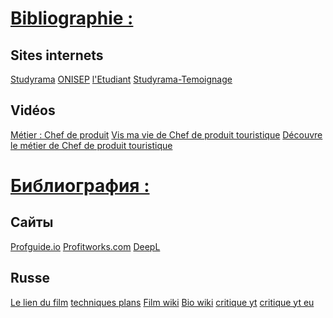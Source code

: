<h1 style="text-decoration: underline ">Bibliographie :</h1>

## Sites internets

[Studyrama](https://www.studyrama.com/formations/fiches-metiers/tourisme/chef-de-produit-voyages-1361)
[ONISEP](https://www.onisep.fr/Ressources/Univers-Metier/Metiers/chef-cheffe-de-produit-touristique)
[l'Etudiant](http://etudiant.aujourdhui.fr/etudiant/metiers/fiche-metier/chef-de-produit-touristique.html)
[Studyrama-Temoignage](https://www.studyrama-emploi.com/home_article.php?id=3333)

## Vidéos
[Métier : Chef de produit](https://www.youtube.com/watch?v=DtU8-F9I2Qs)
[Vis ma vie de Chef de produit touristique](https://www.youtube.com/watch?v=akT9014\_P5U)
[Découvre le métier de Chef de produit touristique](https://www.youtube.com/watch?v=rfBceCeRdnY)

<h1 style="text-decoration: underline ">Библиография :</h1>

## Сайты 

[Profguide.io](https://www.profguide.io/professions/manager_turizm.html)
[Profitworks.com](https://profitworks.com.ua/professii/menedzhment/menedzher-po-turizmu)
[DeepL](https://www.deepl.com/translator)

## Russe 

[Le lien du film](https://www.youtube.com/watch?v=TGRDYpCmMcM)
[techniques plans](https://www.studiobinder.com/blog/5-film-techniques-you-can-learn-from-andrei-tarkovsky-right-now/)
[Film wiki](https://fr.wikipedia.org/wiki/Stalker_(film,_1979))
[Bio wiki](https://fr.wikipedia.org/wiki/Andre%C3%AF_Tarkovski)
[critique yt](https://www.youtube.com/watch?v=G5I_gqd-J4E)
[critique yt eu](https://www.youtube.com/watch?v=aNR1wZpybP0)